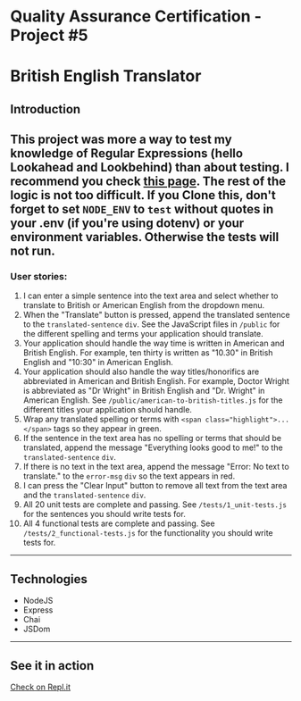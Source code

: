 # Quality Assurance Certification - Project #5
# British English Translator

## Introduction
This project was more a way to test my knowledge of Regular Expressions (hello Lookahead and Lookbehind) than about testing. I recommend you check [this page](https://www.rexegg.com/regex-lookarounds.html). The rest of the logic is not too difficult.
If you Clone this, don't forget to set `NODE_ENV` to `test` without quotes in your .env (if you're using dotenv) or your environment variables. Otherwise the tests will not run.
---
### User stories:

1. I can enter a simple sentence into the text area and select whether to translate to British or American English from the dropdown menu.
1. When the "Translate" button is pressed, append the translated sentence to the `translated-sentence` `div`. See the JavaScript files in `/public` for the different spelling and terms your application should translate.
1. Your application should handle the way time is written in American and British English. For example, ten thirty is written as "10.30" in British English and "10:30" in American English.
1. Your application should also handle the way titles/honorifics are abbreviated in American and British English. For example, Doctor Wright is abbreviated as "Dr Wright" in British English and "Dr. Wright" in American English. See `/public/american-to-british-titles.js` for the different titles your application should handle.
1. Wrap any translated spelling or terms with `<span class="highlight">...</span>` tags so they appear in green.
1. If the sentence in the text area has no spelling or terms that should be translated, append the message "Everything looks good to me!" to the `translated-sentence` `div`.
1. If there is no text in the text area, append the message "Error: No text to translate." to the `error-msg` `div` so the text appears in red.
1. I can press the "Clear Input" button to remove all text from the text area and the `translated-sentence` `div`.
1. All 20 unit tests are complete and passing. See `/tests/1_unit-tests.js` for the sentences you should write tests for.
1. All 4 functional tests are complete and passing. See `/tests/2_functional-tests.js` for the functionality you should write tests for.
---
## Technologies
* NodeJS
* Express
* Chai
* JSDom
---
## See it in action
[Check on Repl.it](...)